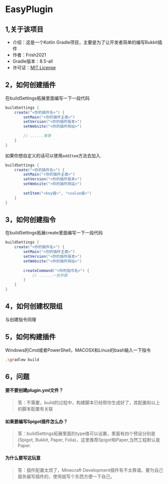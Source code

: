 # EasyPlugin

## 1,关于该项目
- 介绍：这是一个Kotlin Gradle项目，主要是为了让开发者简单的编写Bukkit插件
- 作者：Frish2021
- Gradle版本：8.5-all
- 许可证：[MIT License](https://github.com/XieFrish2021/EasyPlugin/blob/main/LICENSE)

## 2，如何创建插件
在buildSettings拓展里面编写一下一段代码
```groovy
buildSettings {
    create("<你的插件名>") {
        setMain("<你的插件主类>")
        setVersion("<你的插件版本>")
        setWebsite("<你的插件网站>")
        
        // ......等等
    }
}
```

如果你想自定义的话可以使用`addItem`方法去加入.
```groovy
buildSettings {
    create("<你的插件名>") {
        setMain("<你的插件主类>")
        setVersion("<你的插件版本>")
        setWebsite("<你的插件网站>")
        
        setItem("<key值>", "<value值>")
    }
}
```

## 3，如何创建指令
在buildSettings拓展create里面编写一下一段代码
```groovy
buildSettings {
    create("<你的插件名>") {
        setMain("<你的插件主类>")
        setVersion("<你的插件版本>")
        setWebsite("<你的插件网站>")
        
        createCommand("<你的指令名>") {
            // ......一些参数
        }
    }
}
```

## 4，如何创建权限组
与创建指令同理

## 5，如何构建插件
Windows的Cmd或者PowerShell，MACOSX和Linux的bash输入一下指令
```bash
.\gradlew build
```

## 6，问题
#### 要不要创建plugin.yml文件？
> 答：不需要，build的过程中，构建脚本已经帮你生成好了，其配置和以上的脚本配置有关联

#### 如果要编写Spigot插件怎么办？
> 答：buildSettings拓展里面的type值可以设置，里面有四个预设分别是(Spigot, Bukkit, Paper, Folia)，这里推荐Spigot和Paper,当然工程默认是Paper.

#### 为什么要写这玩意
> 答：插件配置太烦了，Minecraft Development插件有不太靠谱。要为自己服务器写插件的，使用就写个东西方便一下自己。
